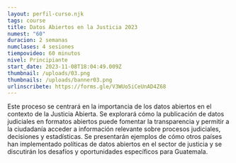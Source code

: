 ```yaml
---
layout: perfil-curso.njk
tags: course
title: Datos Abiertos en la Justicia 2023
numest: "60"
duracion: 2 semanas
numclases: 4 sesiones
tiempovideo: 60 minutos
nivel: Principiante
start_date: 2023-11-08T18:04:49.009Z
thumbnail: /uploads/03.png
thumbnails: /uploads/banner03.png
urlinscribete: https://forms.gle/V3WUo5iCeUnAD4Z68
---
```

Este proceso se centrará en la importancia de los datos abiertos en el contexto de la Justicia Abierta. Se explorará cómo la publicación de datos judiciales en formatos abiertos puede fomentar la transparencia y permitir a la ciudadanía acceder a información relevante sobre procesos judiciales, decisiones y estadísticas. Se presentarán ejemplos de cómo otros países han implementado políticas de datos abiertos en el sector de justicia y se discutirán los desafíos y oportunidades específicos para Guatemala.